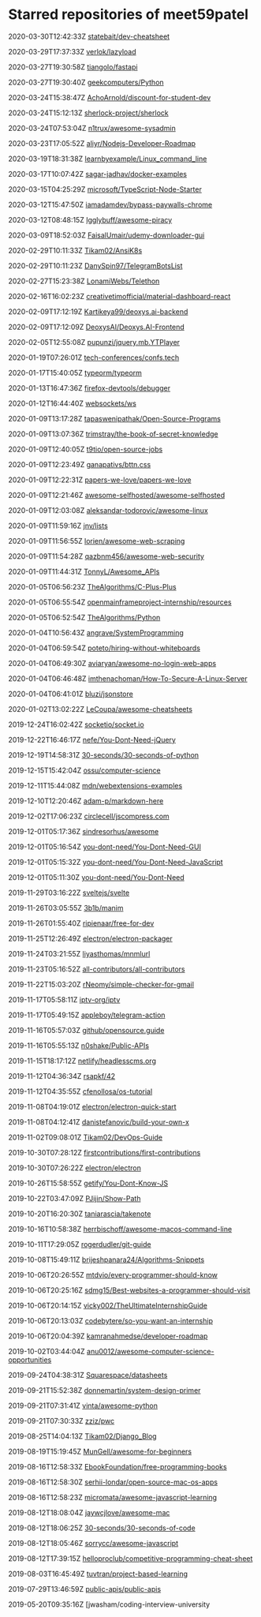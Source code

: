# Starred repositories of meet59patel

2020-03-30T12:42:33Z	[statebait/dev-cheatsheet](https://github.com/statebait/dev-cheatsheet)

2020-03-29T17:37:33Z	[verlok/lazyload](https://github.com/verlok/lazyload)

2020-03-27T19:30:58Z	[tiangolo/fastapi](https://github.com/tiangolo/fastapi)

2020-03-27T19:30:40Z	[geekcomputers/Python](https://github.com/geekcomputers/Python)

2020-03-24T15:38:47Z	[AchoArnold/discount-for-student-dev](https://github.com/AchoArnold/discount-for-student-dev)

2020-03-24T15:12:13Z	[sherlock-project/sherlock](https://github.com/sherlock-project/sherlock)

2020-03-24T07:53:04Z	[n1trux/awesome-sysadmin](https://github.com/n1trux/awesome-sysadmin)

2020-03-23T17:05:52Z	[aliyr/Nodejs-Developer-Roadmap](https://github.com/aliyr/Nodejs-Developer-Roadmap)

2020-03-19T18:31:38Z	[learnbyexample/Linux_command_line](https://github.com/learnbyexample/Linux_command_line)

2020-03-17T10:07:42Z	[sagar-jadhav/docker-examples](https://github.com/sagar-jadhav/docker-examples)

2020-03-15T04:25:29Z	[microsoft/TypeScript-Node-Starter](https://github.com/microsoft/TypeScript-Node-Starter)

2020-03-12T15:47:50Z	[iamadamdev/bypass-paywalls-chrome](https://github.com/iamadamdev/bypass-paywalls-chrome)

2020-03-12T08:48:15Z	[Igglybuff/awesome-piracy](https://github.com/Igglybuff/awesome-piracy)

2020-03-09T18:52:03Z	[FaisalUmair/udemy-downloader-gui](https://github.com/FaisalUmair/udemy-downloader-gui)

2020-02-29T10:11:33Z	[Tikam02/AnsiK8s](https://github.com/Tikam02/AnsiK8s)

2020-02-29T10:11:23Z	[DanySpin97/TelegramBotsList](https://github.com/DanySpin97/TelegramBotsList)

2020-02-27T15:23:38Z	[LonamiWebs/Telethon](https://github.com/LonamiWebs/Telethon)

2020-02-16T16:02:23Z	[creativetimofficial/material-dashboard-react](https://github.com/creativetimofficial/material-dashboard-react)

2020-02-09T17:12:19Z	[Kartikeya99/deoxys.ai-backend](https://github.com/Kartikeya99/deoxys.ai-backend)

2020-02-09T17:12:09Z	[DeoxysAI/Deoxys.AI-Frontend](https://github.com/DeoxysAI/Deoxys.AI-Frontend)

2020-02-05T12:55:08Z	[pupunzi/jquery.mb.YTPlayer](https://github.com/pupunzi/jquery.mb.YTPlayer)

2020-01-19T07:26:01Z	[tech-conferences/confs.tech](https://github.com/tech-conferences/confs.tech)

2020-01-17T15:40:05Z	[typeorm/typeorm](https://github.com/typeorm/typeorm)

2020-01-13T16:47:36Z	[firefox-devtools/debugger](https://github.com/firefox-devtools/debugger)

2020-01-12T16:44:40Z	[websockets/ws](https://github.com/websockets/ws)

2020-01-09T13:17:28Z	[tapaswenipathak/Open-Source-Programs](https://github.com/tapaswenipathak/Open-Source-Programs)

2020-01-09T13:07:36Z	[trimstray/the-book-of-secret-knowledge](https://github.com/trimstray/the-book-of-secret-knowledge)

2020-01-09T12:40:05Z	[t9tio/open-source-jobs](https://github.com/t9tio/open-source-jobs)

2020-01-09T12:23:49Z	[ganapativs/bttn.css](https://github.com/ganapativs/bttn.css)

2020-01-09T12:22:31Z	[papers-we-love/papers-we-love](https://github.com/papers-we-love/papers-we-love)

2020-01-09T12:21:46Z	[awesome-selfhosted/awesome-selfhosted](https://github.com/awesome-selfhosted/awesome-selfhosted)

2020-01-09T12:03:08Z	[aleksandar-todorovic/awesome-linux](https://github.com/aleksandar-todorovic/awesome-linux)

2020-01-09T11:59:16Z	[jnv/lists](https://github.com/jnv/lists)

2020-01-09T11:56:55Z	[lorien/awesome-web-scraping](https://github.com/lorien/awesome-web-scraping)

2020-01-09T11:54:28Z	[qazbnm456/awesome-web-security](https://github.com/qazbnm456/awesome-web-security)

2020-01-09T11:44:31Z	[TonnyL/Awesome_APIs](https://github.com/TonnyL/Awesome_APIs)

2020-01-05T06:56:23Z	[TheAlgorithms/C-Plus-Plus](https://github.com/TheAlgorithms/C-Plus-Plus)

2020-01-05T06:55:54Z	[openmainframeproject-internship/resources](https://github.com/openmainframeproject-internship/resources)

2020-01-05T06:52:54Z	[TheAlgorithms/Python](https://github.com/TheAlgorithms/Python)

2020-01-04T10:56:43Z	[angrave/SystemProgramming](https://github.com/angrave/SystemProgramming)

2020-01-04T06:59:54Z	[poteto/hiring-without-whiteboards](https://github.com/poteto/hiring-without-whiteboards)

2020-01-04T06:49:30Z	[aviaryan/awesome-no-login-web-apps](https://github.com/aviaryan/awesome-no-login-web-apps)

2020-01-04T06:46:48Z	[imthenachoman/How-To-Secure-A-Linux-Server](https://github.com/imthenachoman/How-To-Secure-A-Linux-Server)

2020-01-04T06:41:01Z	[bluzi/jsonstore](https://github.com/bluzi/jsonstore)

2020-01-02T13:02:22Z	[LeCoupa/awesome-cheatsheets](https://github.com/LeCoupa/awesome-cheatsheets)

2019-12-24T16:02:42Z	[socketio/socket.io](https://github.com/socketio/socket.io)

2019-12-22T16:46:17Z	[nefe/You-Dont-Need-jQuery](https://github.com/nefe/You-Dont-Need-jQuery)

2019-12-19T14:58:31Z	[30-seconds/30-seconds-of-python](https://github.com/30-seconds/30-seconds-of-python)

2019-12-15T15:42:04Z	[ossu/computer-science](https://github.com/ossu/computer-science)

2019-12-11T15:44:08Z	[mdn/webextensions-examples](https://github.com/mdn/webextensions-examples)

2019-12-10T12:20:46Z	[adam-p/markdown-here](https://github.com/adam-p/markdown-here)

2019-12-02T17:06:23Z	[circlecell/jscompress.com](https://github.com/circlecell/jscompress.com)

2019-12-01T05:17:36Z	[sindresorhus/awesome](https://github.com/sindresorhus/awesome)

2019-12-01T05:16:54Z	[you-dont-need/You-Dont-Need-GUI](https://github.com/you-dont-need/You-Dont-Need-GUI)

2019-12-01T05:15:32Z	[you-dont-need/You-Dont-Need-JavaScript](https://github.com/you-dont-need/You-Dont-Need-JavaScript)

2019-12-01T05:11:30Z	[you-dont-need/You-Dont-Need](https://github.com/you-dont-need/You-Dont-Need)

2019-11-29T03:16:22Z	[sveltejs/svelte](https://github.com/sveltejs/svelte)

2019-11-26T03:05:55Z	[3b1b/manim](https://github.com/3b1b/manim)

2019-11-26T01:55:40Z	[ripienaar/free-for-dev](https://github.com/ripienaar/free-for-dev)

2019-11-25T12:26:49Z	[electron/electron-packager](https://github.com/electron/electron-packager)

2019-11-24T03:21:55Z	[liyasthomas/mnmlurl](https://github.com/liyasthomas/mnmlurl)

2019-11-23T05:16:52Z	[all-contributors/all-contributors](https://github.com/all-contributors/all-contributors)

2019-11-22T15:03:20Z	[rNeomy/simple-checker-for-gmail](https://github.com/rNeomy/simple-checker-for-gmail)

2019-11-17T05:58:11Z	[iptv-org/iptv](https://github.com/iptv-org/iptv)

2019-11-17T05:49:15Z	[appleboy/telegram-action](https://github.com/appleboy/telegram-action)

2019-11-16T05:57:03Z	[github/opensource.guide](https://github.com/github/opensource.guide)

2019-11-16T05:55:13Z	[n0shake/Public-APIs](https://github.com/n0shake/Public-APIs)

2019-11-15T18:17:12Z	[netlify/headlesscms.org](https://github.com/netlify/headlesscms.org)

2019-11-12T04:36:34Z	[rsapkf/42](https://github.com/rsapkf/42)

2019-11-12T04:35:55Z	[cfenollosa/os-tutorial](https://github.com/cfenollosa/os-tutorial)

2019-11-08T04:19:01Z	[electron/electron-quick-start](https://github.com/electron/electron-quick-start)

2019-11-08T04:12:41Z	[danistefanovic/build-your-own-x](https://github.com/danistefanovic/build-your-own-x)

2019-11-02T09:08:01Z	[Tikam02/DevOps-Guide](https://github.com/Tikam02/DevOps-Guide)

2019-10-30T07:28:12Z	[firstcontributions/first-contributions](https://github.com/firstcontributions/first-contributions)

2019-10-30T07:26:22Z	[electron/electron](https://github.com/electron/electron)

2019-10-26T15:58:55Z	[getify/You-Dont-Know-JS](https://github.com/getify/You-Dont-Know-JS)

2019-10-22T03:47:09Z	[PJijin/Show-Path](https://github.com/PJijin/Show-Path)

2019-10-20T16:20:30Z	[taniarascia/takenote](https://github.com/taniarascia/takenote)

2019-10-16T10:58:38Z	[herrbischoff/awesome-macos-command-line](https://github.com/herrbischoff/awesome-macos-command-line)

2019-10-11T17:29:05Z	[rogerdudler/git-guide](https://github.com/rogerdudler/git-guide)

2019-10-08T15:49:11Z	[brijeshpanara24/Algorithms-Snippets](https://github.com/brijeshpanara24/Algorithms-Snippets)

2019-10-06T20:26:55Z	[mtdvio/every-programmer-should-know](https://github.com/mtdvio/every-programmer-should-know)

2019-10-06T20:25:16Z	[sdmg15/Best-websites-a-programmer-should-visit](https://github.com/sdmg15/Best-websites-a-programmer-should-visit)

2019-10-06T20:14:15Z	[vicky002/TheUltimateInternshipGuide](https://github.com/vicky002/TheUltimateInternshipGuide)

2019-10-06T20:13:03Z	[codebytere/so-you-want-an-internship](https://github.com/codebytere/so-you-want-an-internship)

2019-10-06T20:04:39Z	[kamranahmedse/developer-roadmap](https://github.com/kamranahmedse/developer-roadmap)

2019-10-02T03:44:04Z	[anu0012/awesome-computer-science-opportunities](https://github.com/anu0012/awesome-computer-science-opportunities)

2019-09-24T04:38:31Z	[Squarespace/datasheets](https://github.com/Squarespace/datasheets)

2019-09-21T15:52:38Z	[donnemartin/system-design-primer](https://github.com/donnemartin/system-design-primer)

2019-09-21T07:31:41Z	[vinta/awesome-python](https://github.com/vinta/awesome-python)

2019-09-21T07:30:33Z	[zziz/pwc](https://github.com/zziz/pwc)

2019-08-25T14:04:13Z	[Tikam02/Django_Blog](https://github.com/Tikam02/Django_Blog)

2019-08-19T15:19:45Z	[MunGell/awesome-for-beginners](https://github.com/MunGell/awesome-for-beginners)

2019-08-16T12:58:33Z	[EbookFoundation/free-programming-books](https://github.com/EbookFoundation/free-programming-books)

2019-08-16T12:58:30Z	[serhii-londar/open-source-mac-os-apps](https://github.com/serhii-londar/open-source-mac-os-apps)

2019-08-16T12:58:23Z	[micromata/awesome-javascript-learning](https://github.com/micromata/awesome-javascript-learning)

2019-08-12T18:08:04Z	[jaywcjlove/awesome-mac](https://github.com/jaywcjlove/awesome-mac)

2019-08-12T18:06:25Z	[30-seconds/30-seconds-of-code](https://github.com/30-seconds/30-seconds-of-code)

2019-08-12T18:05:46Z	[sorrycc/awesome-javascript](https://github.com/sorrycc/awesome-javascript)

2019-08-12T17:39:15Z	[helloproclub/competitive-programming-cheat-sheet](https://github.com/helloproclub/competitive-programming-cheat-sheet)

2019-08-03T16:45:49Z	[tuvtran/project-based-learning](https://github.com/tuvtran/project-based-learning)

2019-07-29T13:46:59Z	[public-apis/public-apis](https://github.com/public-apis/public-apis)

2019-05-20T09:35:16Z	[jwasham/coding-interview-university[](https://github.com/jwasham/coding-interview-university)


